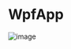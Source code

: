 # WpfApp

![image](https://github.com/LiS2Lim/WpfApp/assets/101490650/3ff32ea6-68f4-4049-8d84-9702a54ad38c)

